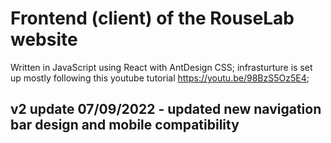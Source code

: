 # Frontend (client) of the RouseLab website
Written in JavaScript using React with AntDesign CSS; infrasturture is set up mostly following this youtube tutorial https://youtu.be/98BzS5Oz5E4; 

## v2 update 07/09/2022 - updated new navigation bar design and mobile compatibility

